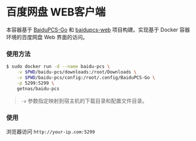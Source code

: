 # 百度网盘 WEB客户端

本容器基于 [BaiduPCS-Go](https://github.com/iikira/BaiduPCS-Go) 和 [baidupcs-web](https://github.com/liuzhuoling2011/baidupcs-web) 项目构建。实现基于 Docker 容器环境的百度网盘 Web 界面的访问。

### 使用方法

```bash
$ sudo docker run -d --name baidu-pcs \
    -v $PWD/baidu-pcs/downloads:/root/Downloads \
    -v $PWD/baidu-pcs/config:/root/.config/BaiduPCS-Go \
    -p 5299:5299 \
    getnas/baidu-pcs
```

> `-v` 参数指定映射到宿主机的下载目录和配置文件目录。

### 使用

浏览器访问 `http://your-ip.com:5299`
